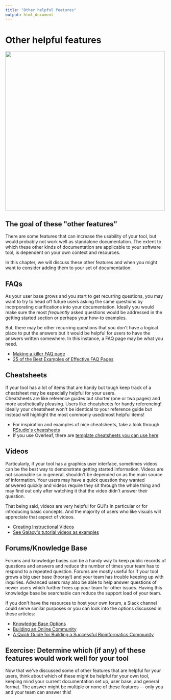 ```yaml
---
title: "Other helpful features"
output: html_document
---
```


# Other helpful features

<img src="https://docs.google.com/presentation/d/1cd434bkLer_CJ04GzpsZwzeEA9gjc5Ho6QimiHPbyEg/export/png?id=1cd434bkLer_CJ04GzpsZwzeEA9gjc5Ho6QimiHPbyEg&pageid=gd436f8053d_0_0" width="500" height="500" />

## The goal of these "other features"

There are some features that can increase the usability of your tool, but would probably not work well as standalone documentation.
The extent to which these other kinds of documentation are applicable to your software tool, is dependent on your own context and resources.

In this chapter, we will discuss these other features and when you might want to consider adding them to your set of documentation.

## FAQs

As your user base grows and you start to get recurring questions, you may want to try to head off future users asking the same questions by incorporating clarifications into your documentation.
Ideally you would make sure the most _frequently_ asked questions would be addressed in the getting started section or perhaps your how-to examples.

But, there may be other recurring questions that you don't have a logical place to put the answers but it would be helpful for users to have the answers written somewhere.
In this instance, a FAQ page may be what you need.

- [Making a killer FAQ page](https://www.socialmediatoday.com/content/10-tips-creating-killer-faq-page)
- [25 of the Best Examples of Effective FAQ Pages](https://www.searchenginejournal.com/best-faq-page-examples/267709/)

## Cheatsheets

If your tool has a lot of items that are handy but tough keep track of a cheatsheet may be especially helpful for your users.  
Cheatsheets are like reference guides but shorter (one or two pages) and more aesthetically pleasing.
Users like cheatsheets for handy referencing!
Ideally your cheatsheet won't be identical to your reference guide but instead will highlight the most commonly used/most helpful items!

- For inspiration and examples of nice cheatsheets, take a look through [RStudio's cheatsheets](https://www.rstudio.com/resources/cheatsheets/)
- If you use Overleaf, there are [template cheatsheets you can use here](https://www.overleaf.com/gallery/tagged/cheat-sheet).

## Videos

Particularly, if your tool has a graphics user interface, sometimes videos can be the best way to demonstrate getting started information.
Videos are not scannable so in general, shouldn't be depended on as the main source of information.
Your users may have a quick question they wanted answered quickly and videos require they sit through the whole thing and may find out only after watching it that the video didn't answer their question.

That being said, videos are very helpful for GUI's in particular or for introducing basic concepts.
And the majority of users who like visuals will appreciate that aspect of videos.

- [Creating Instructional Videos](https://www.techsmith.com/blog/instructional-videos/)
- [See Galaxy's tutorial videos as examples](https://training.galaxyproject.org/training-material/topics/introduction/)

## Forums/Knowledge Base

Forums and knowledge bases can be a handy way to keep public records of questions and answers and reduce the number of times your team has to respond to a repeated question.
Forums are mostly useful for if your tool grows a big user base (hooray!) and your team has trouble keeping up with inquiries.
Advanced users may also be able to help answer questions of newer users which further frees up your team for other issues.
Having this knowledge base be searchable can reduce the support load of your team.  

If you don't have the resources to host your own forum, a Slack channel could serve similar purposes or you can look into the options discussed in these articles: 

- [Knowledge Base Options](https://herothemes.com/blog/best-knowledge-base-software/)
- [Building an Online Community](https://geekflare.com/online-community-software/)
- [A Quick Guide for Building a Successful Bioinformatics Community](https://journals.plos.org/ploscompbiol/article?id=10.1371/journal.pcbi.1003972)

## Exercise: Determine which (if any) of these features would work well for your tool

Now that we've discussed some of other features that are helpful for your users, think about which of these might be helpful for your own tool, keeping mind your current documentation set up, user base, and general format. 
The answer might be multiple or none of these features -- only you and your team can answer this!
